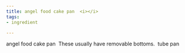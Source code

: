 ```yaml
---
title: angel food cake pan  <i></i>
tags:
- ingredient

---
```

angel food cake pan  These usually have removable bottoms.  tube pan
